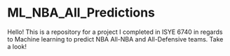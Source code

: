 # ML_NBA_All_Predictions
Hello! This is a repository for a project I completed in ISYE 6740 in regards to Machine learning to predict NBA All-NBA and All-Defensive teams. Take a look!
